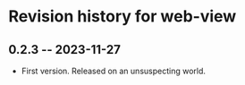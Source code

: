 # Revision history for web-view

## 0.2.3 -- 2023-11-27

* First version. Released on an unsuspecting world.
